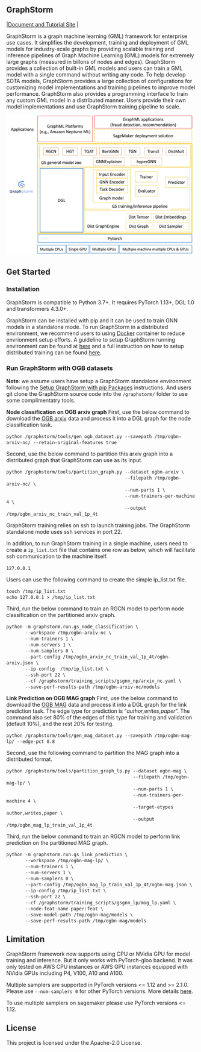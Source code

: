 ## GraphStorm
|[Document and Tutorial Site](https://graphstorm.readthedocs.io/en/latest/) |

GraphStorm is a graph machine learning (GML) framework for enterprise use cases.
It simplifies the development, training and deployment of GML models for industry-scale graphs
by providing scalable training and inference pipelines of Graph Machine Learning (GML) models
for extremely large graphs (measured in billons of nodes and edges).
GraphStorm provides a collection of built-in GML models and users can train a GML model
with a single command without writing any code. To help develop SOTA models,
GraphStorm provides a large collection of configurations for customizing model implementations
and training pipelines to improve model performance. GraphStorm also provides a programming
interface to train any custom GML model in a distributed manner. Users
provide their own model implementations and use GraphStorm training pipeline to scale.

![GraphStorm architecture](https://github.com/awslabs/graphstorm/blob/main/tutorial/graphstorm_arch.jpg?raw=true)

## Get Started
### Installation
GraphStorm is compatible to Python 3.7+. It requires PyTorch 1.13+, DGL 1.0 and transformers 4.3.0+.

GraphStorm can be installed with pip and it can be used to train GNN models in a standalone mode. To run GraphStorm in a distributed environment, we recommend users to using [Docker](https://docs.docker.com/get-started/overview/) container to reduce envrionment setup efforts. A guideline to setup GraphStorm running environment can be found at [here](https://graphstorm.readthedocs.io/en/latest/install/env-setup.html#setup-graphstorm-docker-environment) and a full instruction on how to setup distributed training can be found [here](https://graphstorm.readthedocs.io/en/latest/scale/distributed.html).

### Run GraphStorm with OGB datasets

**Note**: we assume users have setup a GraphStorm standalone environment following the [Setup GraphStorm with pip Packages](https://graphstorm.readthedocs.io/en/latest/install/env-setup.html#setup-graphstorm-with-pip-packages) instructions. And users git clone the GraphStorm source code into the `/graphstorm/` folder to use some complimentatry tools.

**Node classification on OGB arxiv graph**
First, use the below command to download the [OGB arxiv](https://ogb.stanford.edu/docs/nodeprop/#ogbn-arxiv) data and process it into a DGL graph for the node classification task.

```
python /graphstorm/tools/gen_ogb_dataset.py --savepath /tmp/ogbn-arxiv-nc/ --retain-original-features true
```

Second, use the below command to partition this arxiv graph into a distributed graph that GraphStorm can use as its input.

```
python /graphstorm/tools/partition_graph.py --dataset ogbn-arxiv \
                                            --filepath /tmp/ogbn-arxiv-nc/ \
                                            --num-parts 1 \
                                            --num-trainers-per-machine 4 \
                                            --output /tmp/ogbn_arxiv_nc_train_val_1p_4t
```

GraphStorm training relies on ssh to launch training jobs. The GraphStorm standalone mode uses ssh services in port 22. 

In addition, to run GraphStorm training in a single machine, users need to create a ``ip_list.txt`` file that contains one row as below, which will facilitate ssh communication to the machine itself.

```127.0.0.1```

Users can use the following command to create the simple ip_list.txt file.

```
touch /tmp/ip_list.txt
echo 127.0.0.1 > /tmp/ip_list.txt
```

Third, run the below command to train an RGCN model to perform node classification on the partitioned arxiv graph.

```
python -m graphstorm.run.gs_node_classification \
       --workspace /tmp/ogbn-arxiv-nc \
       --num-trainers 1 \
       --num-servers 1 \
       --num-samplers 0 \
       --part-config /tmp/ogbn_arxiv_nc_train_val_1p_4t/ogbn-arxiv.json \
       --ip-config  /tmp/ip_list.txt \
       --ssh-port 22 \
       --cf /graphstorm/training_scripts/gsgnn_np/arxiv_nc.yaml \
       --save-perf-results-path /tmp/ogbn-arxiv-nc/models
```

**Link Prediction on OGB MAG graph**
First, use the below command to download the [OGB MAG](https://ogb.stanford.edu/docs/nodeprop/#ogbn-mag) data and process it into a DGL graph for the link prediction task. The edge type for prediction is “*author,writes,paper*”. The command also set 80% of the edges of this type for training and validation (default 10%), and the rest 20% for testing.

```
python /graphstorm/tools/gen_mag_dataset.py --savepath /tmp/ogbn-mag-lp/ --edge-pct 0.8
```

Second, use the following command to partition the MAG graph into a distributed format.

```
python /graphstorm/tools/partition_graph_lp.py --dataset ogbn-mag \
                                               --filepath /tmp/ogbn-mag-lp/ \
                                               --num-parts 1 \
                                               --num-trainers-per-machine 4 \
                                               --target-etypes author,writes,paper \
                                               --output /tmp/ogbn_mag_lp_train_val_1p_4t
```

Third, run the below command to train an RGCN model to perform link prediction on the partitioned MAG graph.

```
python -m graphstorm.run.gs_link_prediction \
       --workspace /tmp/ogbn-mag-lp/ \
       --num-trainers 1 \
       --num-servers 1 \
       --num-samplers 0 \
       --part-config /tmp/ogbn_mag_lp_train_val_1p_4t/ogbn-mag.json \
       --ip-config /tmp/ip_list.txt \
       --ssh-port 22 \
       --cf /graphstorm/training_scripts/gsgnn_lp/mag_lp.yaml \
       --node-feat-name paper:feat \
       --save-model-path /tmp/ogbn-mag/models \
       --save-perf-results-path /tmp/ogbn-mag/models
```

## Limitation
GraphStorm framework now supports using CPU or NVidia GPU for model training and inference. But it only works with PyTorch-gloo backend. It was only tested on AWS CPU instances or AWS GPU instances equipped with NVidia GPUs including P4, V100, A10 and A100.

Multiple samplers are supported in PyTorch versions <= 1.12 and >= 2.1.0. Please use `--num-samplers 0` for other PyTorch versions. More details [here](https://github.com/awslabs/graphstorm/issues/199).

To use multiple samplers on sagemaker please use PyTorch versions <= 1.12.

## License
This project is licensed under the Apache-2.0 License.


